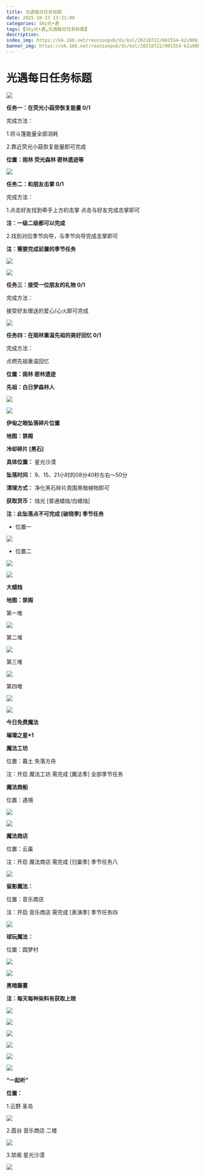 ```yaml
---
title: 光遇每日任务标题
date: 2025-10-23 13:31:08
categories: Sky光•遇
tags: [Sky光•遇,光遇每日任务标题]
description: 
index_img: https://ok.166.net/reunionpub/ds/kol/20210722/001554-k2u90bj7ay.png?imageView&thumbnail=600x0&type=jpg
banner_img: https://ok.166.net/reunionpub/ds/kol/20210722/001554-k2u90bj7ay.png?imageView&thumbnail=600x0&type=jpg
---
```

# 光遇每日任务标题
![](https://img.166.net/reunionpub/1_kol_20251022_6b57fc9dbfdf92f7ac382f3071b4076a.png)

**任务一：在荧光小菇旁恢复能量 0/1**

完成方法：

1.将斗篷能量全部消耗

2.靠近荧光小菇恢复能量即可完成

 **位置：雨林 荧光森林 密林遗迹等**

![](https://img.166.net/reunionpub/1_kol_20251007_929321b9590ffc1622a39ea8400a475d.jpeg)

 **任务二：和朋友击掌 0/1**

完成方法：

1.点击好友找到牵手上方的击掌 点击与好友完成击掌即可

 **注：一级二级都可以完成**

2.找到对应季节向导，与季节向导完成击掌即可

 **注：需要完成前置的季节任务**

![](https://img.166.net/reunionpub/1_kol_20250728_3a65fc57db044bb6fa884270b2ac6ff5.jpeg)

![](https://img.166.net/reunionpub/1_kol_20250728_074e3e7222786c0e314f0a0aa18086c1.jpeg)

 **任务三：接受一位朋友的礼物 0/1**

完成方法：

接受好友赠送的爱心/心火即可完成

![](https://img.166.net/reunionpub/1_kol_20251007_d0fb2da5a872967120b97721b0dafe2e.jpeg)

 **任务四：在雨林重温先祖的美好回忆 0/1**

完成方法：

点燃先祖重温回忆

 **位置：雨林 密林遗迹**

 **先祖：白日梦森林人**

![](https://img.166.net/reunionpub/1_kol_20251012_3bf13c04d814d4b497017ce6a383243b.png)

**![](https://img.166.net/reunionpub/ds/kol_server/20240717/003917-8p704dsqv9.png)**

 **伊甸之眼坠落碎片位置**

 **地图：禁阁**

 **冷却碎片 [黑石]**

 **具体位置：** 星光沙漠

 **坠落时间：** 9、15、21小时的08分40秒左右～50分

 **清理方式：** 净化黑石碎片周围黑暗植物即可

 **获取货币：** 烛光 [普通蜡烛/白蜡烛]

 **注：此坠落点不可完成 [破晓季] 季节任务**

  * 位置一

![](https://img.166.net/reunionpub/1_kol_20251022_c7f3cbfb3deedd3aed5d69b070ad245e.png)

  * 位置二

![](https://img.166.net/reunionpub/1_kol_20251022_db54cb5097d8f073d245279f90c5a249.png)

**![](https://img.166.net/reunionpub/ds/kol_server/20240717/003917-8p704dsqv9.png)**

 **大蜡烛**

 **地图：禁阁**

第一堆

**![](https://img.166.net/reunionpub/1_kol_20250702_d5c7caa2c4a5ca28e8d3d9286f96597d.png)**

第二堆

**![](https://img.166.net/reunionpub/1_kol_20250702_0d8a24417434d23ccf71d53a80eb0e04.jpeg)**

第三堆

**![](https://img.166.net/reunionpub/1_kol_20250702_70d65719822100447e1bcde1c840cca0.png)**

第四堆

**![](https://img.166.net/reunionpub/1_kol_20250702_bba443c074f064f7196b33cd16de9e96.png)**

 **![](https://img.166.net/reunionpub/ds/kol/20231014/004048-gyt2imp830.png)**

 **今日免费魔法**

 **璀璨之星×1**

 **魔法工坊**

位置：暮土 失落方舟

注：开启 魔法工坊 需完成 [魔法季] 全部季节任务

 **魔法商船**

位置：遇境

 **![](https://img.166.net/reunionpub/ds/kol/20231014/004605-qmuiowanf4.png)**

![](https://img.166.net/reunionpub/1_kol_20250702_ce40b78a3bf6a5e9938cb1e55145ee7f.png)

 **魔法商店**

位置：云巢

注：开启 魔法商店 需完成 [归巢季] 季节任务八

![](https://img.166.net/reunionpub/1_kol_20250702_be3531622a89b10e7faebb198d750ebd.png)

 **留影魔法：**

位置：音乐商店

注：开启 音乐商店 需完成 [表演季] 季节任务四

![](https://img.166.net/reunionpub/1_kol_20250706_dcdb776a8894455e40eb780e90bbb1aa.png)

 **球玩魔法：**

位置：圆梦村

![](https://img.166.net/reunionpub/1_kol_20241114_fe7f834ee8d5f2e2abc828a14fa10870.png)

![](https://img.166.net/reunionpub/ds/kol_server/20240717/003917-8p704dsqv9.png)

 **黑暗藤蔓**

 **注：每天每种染料有获取上限**

![](https://img.166.net/reunionpub/1_kol_20250121_14691ccced7771ffbe27d81267e2161f.jpeg)

![](https://img.166.net/reunionpub/1_kol_20250128_67c9bcfa670ee5c1912f9c7b3acbf1c7.jpeg)

![](https://img.166.net/reunionpub/1_kol_20250204_575af0a72e62030571755b89b16f4bef.jpeg)

![](https://img.166.net/reunionpub/1_kol_20250204_d12ae75c06b13aca78e27961da7f2322.jpeg)

![](https://img.166.net/reunionpub/1_kol_20250305_f33485f7a7fb521bb2cb1323b37ce2a7.png)

![](https://img.166.net/reunionpub/ds/kol_server/20240717/003917-8p704dsqv9.png)

 **“一起听”**

 **位置：**

1.云野 圣岛

![](https://img.166.net/reunionpub/1_kol_20241114_d3ab2a60b74e81a2f1ca25e32a872077.jpeg)

2.霞谷 音乐商店 二楼

![](https://img.166.net/reunionpub/1_kol_20241114_c847c1ccc28766421e8613dde03b97b5.jpeg)

3.禁阁 星光沙漠

![](https://img.166.net/reunionpub/1_kol_20241114_b3ef53b52de5968f0c39b6831ceed2e1.png)

